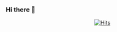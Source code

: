 ### Hi there 👋

<!--
**JasonChe0115/JasonChe0115** is a ✨ _special_ ✨ repository because its `README.md` (this file) appears on your GitHub profile.

Here are some ideas to get you started:

- 🔭 I’m currently working on ...
- 🌱 I’m currently learning ... DataScience in Kangnam Univ.
- 👯 I’m looking to collaborate on ...
- 🤔 I’m looking for help with ...
- 💬 Ask me about ...
- 📫 How to reach me: ... https://www.instagram.com/jason.0115/
- 😄 Pronouns: ... 
- ⚡ Fun fact: ... I did DTS(Discipleship Training School) in Kona, Hawaii, in 2019 4.4 ~ 6.23.
                   And I went to a Mission Trip(Helping local people, Praying, Evangelism, etc) with my teammates to Swaziland, in South-Africa, in 2019.6.24 ~ 8.25.
                   And I came back to Hawaii, shared what we learned, and finished Debriefing. 2019 8.26 ~ 9.18
                   And I spent a week in Seoul, Korea with my family, and went to SunshineCoast in Australia to study Bible. 2019 9.24 ~ 2020 1.31
                   And I came back to Seoul for break and continued Bible study 2020 4.4 ~ 7.2
- 🔥 My Dream is ...  I want to be a valuable person. And Wish to go back to Africa to help local people. And Hope to finish the whole Bible study someday.

-->
  <div align=center>
	
  [![Hits](https://hits.seeyoufarm.com/api/count/incr/badge.svg?url=https%3A%2F%2Fgithub.com%2FJasonChe0115&count_bg=%2379C83D&title_bg=%23555555&icon=&icon_color=%23E7E7E7&title=hits&edge_flat=false)](https://hits.seeyoufarm.com)
	
  </div>

